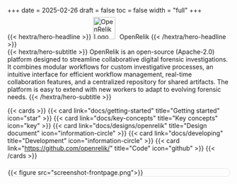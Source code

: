 +++
date = 2025-02-26
draft = false
toc = false
width = "full"
+++

<div class="hx-mt-6 hx-mb-6">
{{< hextra/hero-headline >}}
  <img src="/logo-light-round.png" width="50" alt="OpenRelik Logo" style="display: inline; margin-top:-7px; margin-right: 10px">OpenRelik
{{< /hextra/hero-headline >}}
</div>

<div class="hx-mb-6">
{{< hextra/hero-subtitle >}}
OpenRelik is an open-source (Apache-2.0) platform designed to streamline collaborative digital forensic investigations. It combines modular workflows for custom investigative processes, an intuitive interface for efficient workflow management, real-time collaboration features, and a centralized repository for shared artifacts. The platform is easy to extend with new workers to adapt to evolving forensic needs.
{{< /hextra/hero-subtitle >}}
</div>

{{< cards >}}
{{< card link="docs/getting-started" title="Getting started" icon="star" >}}
{{< card link="docs/key-concepts" title="Key concepts" icon="key" >}}
{{< card link="docs/designs/openrelik" title="Design document" icon="information-circle" >}}
{{< card link="docs/developing" title="Development" icon="information-circle" >}}
{{< card link="https://github.com/openrelik/" title="Code" icon="github" >}}
{{< /cards >}}

<div style="border:1px solid #e4e4e4; border-radius:12px; margin-top:20px;">
{{< figure src="screenshot-frontpage.png">}}
</div>
